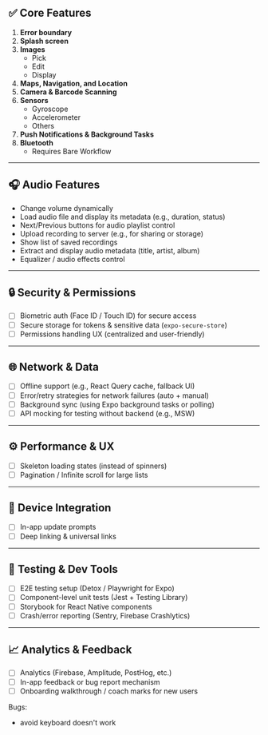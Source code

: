## ✅ Core Features

1. **Error boundary**
2. **Splash screen**
3. **Images**
   - Pick
   - Edit
   - Display
4. **Maps, Navigation, and Location**
5. **Camera & Barcode Scanning**
6. **Sensors**
   - Gyroscope
   - Accelerometer
   - Others
7. **Push Notifications & Background Tasks**
8. **Bluetooth**
   - Requires Bare Workflow

---

## 🎧 Audio Features

- Change volume dynamically
- Load audio file and display its metadata (e.g., duration, status)
- Next/Previous buttons for audio playlist control
- Upload recording to server (e.g., for sharing or storage)
- Show list of saved recordings
- Extract and display audio metadata (title, artist, album)
- Equalizer / audio effects control

---

## 🔒 Security & Permissions

- [ ] Biometric auth (Face ID / Touch ID) for secure access
- [ ] Secure storage for tokens & sensitive data (`expo-secure-store`)
- [ ] Permissions handling UX (centralized and user-friendly)

---

## 🌐 Network & Data

- [ ] Offline support (e.g., React Query cache, fallback UI)
- [ ] Error/retry strategies for network failures (auto + manual)
- [ ] Background sync (using Expo background tasks or polling)
- [ ] API mocking for testing without backend (e.g., MSW)

---

## ⚙️ Performance & UX

- [ ] Skeleton loading states (instead of spinners)
- [ ] Pagination / Infinite scroll for large lists

---

## 📱 Device Integration

- [ ] In-app update prompts
- [ ] Deep linking & universal links

---

## 🧪 Testing & Dev Tools

- [ ] E2E testing setup (Detox / Playwright for Expo)
- [ ] Component-level unit tests (Jest + Testing Library)
- [ ] Storybook for React Native components
- [ ] Crash/error reporting (Sentry, Firebase Crashlytics)

---

## 📈 Analytics & Feedback

- [ ] Analytics (Firebase, Amplitude, PostHog, etc.)
- [ ] In-app feedback or bug report mechanism
- [ ] Onboarding walkthrough / coach marks for new users

Bugs:

- avoid keyboard doesn't work
